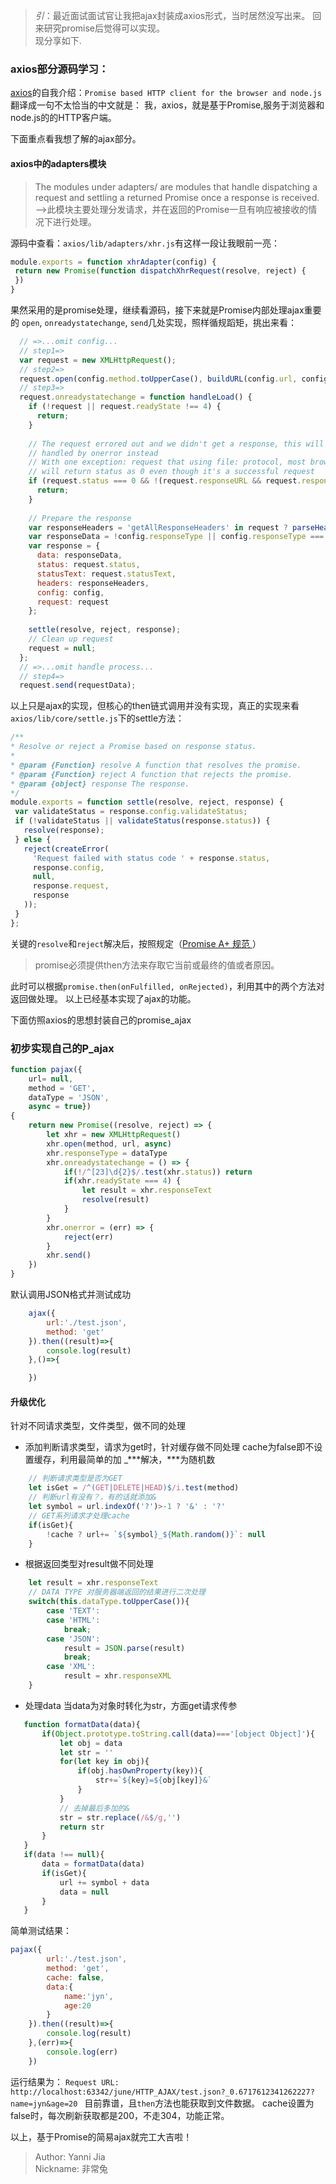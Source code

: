 >*引*：最近面试面试官让我把ajax封装成axios形式，当时居然没写出来。
回来研究promise后觉得可以实现。</br>现分享如下.
 ### axios部分源码学习：
 [axios](https://github.com/axios/axios)的自我介绍：`Promise based HTTP client for the browser and node.js`
 翻译成一句不太恰当的中文就是： 我，axios，就是基于Promise,服务于浏览器和node.js的的HTTP客户端。
 
 下面重点看我想了解的ajax部分。
 #### axios中的adapters模块
 >The modules under adapters/ are modules that handle dispatching a request and settling a returned Promise once a response is received.
 -->此模块主要处理分发请求，并在返回的Promise一旦有响应被接收的情况下进行处理。
 
 源码中查看：`axios/lib/adapters/xhr.js`有这样一段让我眼前一亮：
 
 ```javascript
module.exports = function xhrAdapter(config) {
  return new Promise(function dispatchXhrRequest(resolve, reject) {
  })
}
```
  果然采用的是promise处理，继续看源码，接下来就是Promise内部处理ajax重要的 `open`, `onreadystatechange`, `send`几处实现，照样循规蹈矩，挑出来看：
  ```javascript
    // =>...omit config...
    // step1=>
    var request = new XMLHttpRequest();
    // step2=>
    request.open(config.method.toUpperCase(), buildURL(config.url, config.params, config.paramsSerializer), true);
    // step3=>
    request.onreadystatechange = function handleLoad() {
      if (!request || request.readyState !== 4) {
        return;
      }
    
      // The request errored out and we didn't get a response, this will be
      // handled by onerror instead
      // With one exception: request that using file: protocol, most browsers
      // will return status as 0 even though it's a successful request
      if (request.status === 0 && !(request.responseURL && request.responseURL.indexOf('file:') === 0)) {
        return;
      }
    
      // Prepare the response
      var responseHeaders = 'getAllResponseHeaders' in request ? parseHeaders(request.getAllResponseHeaders()) : null;
      var responseData = !config.responseType || config.responseType === 'text' ? request.responseText : request.response;
      var response = {
        data: responseData,
        status: request.status,
        statusText: request.statusText,
        headers: responseHeaders,
        config: config,
        request: request
      };
    
      settle(resolve, reject, response);
      // Clean up request
      request = null;
    };
    // =>...omit handle process...
    // step4=>
    request.send(requestData);
```
 以上只是ajax的实现，但核心的then链式调用并没有实现，真正的实现来看`axios/lib/core/settle.js`下的settle方法：
                              
 ```javascript
/**
 * Resolve or reject a Promise based on response status.
 *
 * @param {Function} resolve A function that resolves the promise.
 * @param {Function} reject A function that rejects the promise.
 * @param {object} response The response.
 */
module.exports = function settle(resolve, reject, response) {
  var validateStatus = response.config.validateStatus;
  if (!validateStatus || validateStatus(response.status)) {
    resolve(response);
  } else {
    reject(createError(
      'Request failed with status code ' + response.status,
      response.config,
      null,
      response.request,
      response
    ));
  }
};
```
关键的`resolve`和`reject`解决后，按照规定（[Promise A+ 规范 ](https://juejin.im/post/5b6161e6f265da0f8145fb72) ）
>promise必须提供then方法来存取它当前或最终的值或者原因。

此时可以根据`promise.then(onFulfilled, onRejected)`，利用其中的两个方法对返回做处理。
以上已经基本实现了ajax的功能。

下面仿照axios的思想封装自己的promise_ajax
### 初步实现自己的P_ajax
```javascript
function pajax({
    url= null,
	method = 'GET',
	dataType = 'JSON',
	async = true})
{
	return new Promise((resolve, reject) => {
		let xhr = new XMLHttpRequest()
		xhr.open(method, url, async)
		xhr.responseType = dataType
		xhr.onreadystatechange = () => {
			if(!/^[23]\d{2}$/.test(xhr.status)) return
			if(xhr.readyState === 4) {
				let result = xhr.responseText
				resolve(result)
			}
		}
		xhr.onerror = (err) => {
			reject(err)
		}
		xhr.send()
	})
}
```
默认调用JSON格式并测试成功
```javascript
	ajax({
		url:'./test.json',
		method: 'get'
	}).then((result)=>{
		console.log(result)
    },()=>{

    })
```
#### 升级优化
针对不同请求类型，文件类型，做不同的处理
+ 添加判断请求类型，请求为get时，针对缓存做不同处理
cache为false即不设置缓存，利用最简单的加 _***解决，***为随机数

```javascript
    // 判断请求类型是否为GET
	let isGet = /^(GET|DELETE|HEAD)$/i.test(method)
	// 判断url有没有？，有的话就添加&
    let symbol = url.indexOf('?')>-1 ? '&' : '?'
    // GET系列请求才处理cache
    if(isGet){
        !cache ? url+= `${symbol}_${Math.random()}`: null
    }
```
+ 根据返回类型对result做不同处理

```javascript
    let result = xhr.responseText
    // DATA TYPE 对服务器端返回的结果进行二次处理
    switch(this.dataType.toUpperCase()){
        case 'TEXT':
        case 'HTML':
            break;
        case 'JSON':
            result = JSON.parse(result)
            break;
        case 'XML':
            result = xhr.responseXML
    }   
```

+ 处理data
 当data为对象时转化为str，方面get请求传参
 ```javascript
    function formatData(data){
        if(Object.prototype.toString.call(data)==='[object Object]'){
            let obj = data
            let str = ''
            for(let key in obj){
                if(obj.hasOwnProperty(key)){
                    str+=`${key}=${obj[key]}&`
                }
            }
            // 去掉最后多加的&
            str = str.replace(/&$/g,'')
            return str
        }
    }
    if(data !== null){
        data = formatData(data)
        if(isGet){
            url += symbol + data
            data = null
        }
    }
```

简单测试结果：
```javascript
pajax({
		url:'./test.json',
		method: 'get',
        cache: false,
        data:{
			name:'jyn',
            age:20
        }
	}).then((result)=>{
		console.log(result)
    },(err)=>{
        console.log(err)
    })
```
运行结果为：
`Request URL: http://localhost:63342/june/HTTP_AJAX/test.json?_0.6717612341262227?name=jyn&age=20
`
目前靠谱，且`then`方法也能获取到文件数据。
cache设置为false时，每次刷新获取都是200，不走304，功能正常。

以上，基于Promise的简易ajax就完工大吉啦！

> Author: Yanni Jia</br>
Nickname: 非常兔